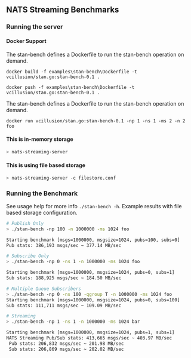 ## NATS Streaming Benchmarks

### Running the server

#### Docker Support

The stan-bench defines a Dockerfile to run the stan-bench operation on demand.

`docker build -f examples\stan-bench\Dockerfile -t vcillusion/stan.go:stan-bench-0.1 .`

`docker push -f examples\stan-bench\Dockerfile -t vcillusion/stan.go:stan-bench-0.1 .`

The stan-bench defines a Dockerfile to run the stan-bench operation on demand.

`docker run vcillusion/stan.go:stan-bench-0.1 -np 1 -ns 1 -ms 2 -n 2 foo`

#### This is in-memory storage
```bash
> nats-streaming-server
```

#### This is using file based storage
```bash
> nats-streaming-server -c filestore.conf
```

### Running the Benchmark

See usage help for more info `./stan-bench -h`.
Example results with file based storage configuration.

```bash
# Publish Only
> ./stan-bench -np 100 -n 1000000 -ms 1024 foo

Starting benchmark [msgs=1000000, msgsize=1024, pubs=100, subs=0]
Pub stats: 386,193 msgs/sec ~ 377.14 MB/sec

# Subscribe Only
> ./stan-bench -np 0 -ns 1 -n 1000000 -ms 1024 foo

Starting benchmark [msgs=1000000, msgsize=1024, pubs=0, subs=1]
Sub stats: 188,925 msgs/sec ~ 184.50 MB/sec

# Multiple Queue Subscribers
> ./stan-bench -np 0 -ns 100 -qgroup T -n 1000000 -ms 1024 foo
Starting benchmark [msgs=1000000, msgsize=1024, pubs=0, subs=100]
Sub stats: 111,711 msgs/sec ~ 109.09 MB/sec

# Streaming
> ./stan-bench -np 1 -ns 1 -n 1000000 -ms 1024 bar

Starting benchmark [msgs=1000000, msgsize=1024, pubs=1, subs=1]
NATS Streaming Pub/Sub stats: 413,665 msgs/sec ~ 403.97 MB/sec
 Pub stats: 206,832 msgs/sec ~ 201.98 MB/sec
 Sub stats: 206,869 msgs/sec ~ 202.02 MB/sec
```

